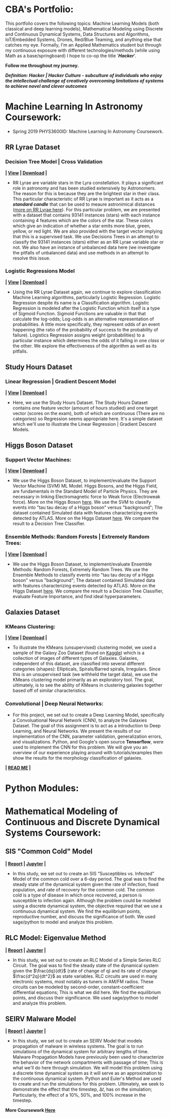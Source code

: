 # CBA's Portfolio:

This portfolio covers the following topics: Machine Learning Models (both classical and deep learning models), Mathematical Modeling using Discrete and Continuous Dynamical Systems, Data Structures and Algorithms, IoT/Embedded Systems, Drones, Red/Blue Teaming, and anything else that catches my eye. Formally, I'm an Applied Mathematics student but through my continuous exposure with different technologies/methods (while using Math as a base/springboard) I hope to co-op the title '***Hacker***'.


**Follow me throughout my journey.**

***Definition: Hacker | Hacker Culture - subculture of individuals who enjoy the intellectual challenge of creatively overcoming limitations of systems to achieve novel and clever outcomes***  

# Machine Learning In Astronomy Coursework:

* Spring 2019 PHYS3600ID: Machine Learning In Astronomy Coursework.

## RR Lyrae Dataset 

### Decision Tree Model | Cross Validation

**| [View]() | [Download]() |**

* RR Lyrae are variable stars in the Lyra constellation. It plays a significant role in astronomy and has been studied extensively by Astronomers. The reason for this is because they are the brightest star in their class. This particular characteristic of RR Lyrae is important as it acts as a ***standard candle*** that can be used to meaure astronimical distances ([more on RR Lyrae here](https://en.wikipedia.org/wiki/RR_Lyrae_variable)). For this particular problem, we are presented with a dataset that contains 93141 instances (stars) with each instance containing 4 features which are the colors of the star. These colors which give an indication of whether a star emits more blue, green, yellow, or red light. We are also provided with the target vector implying that this is a supervised task. We use Decisions Trees in an attempt to classify the 93141 instances (stars) either as an RR Lyrae variable star or not. We also have an instance of unbalanced data here (we investigate the pitfalls of unbalanced data) and use methods in an attempt to resolve this issue.  

### Logistic Regressions Model

**| [View]() | [Download]() |** 

* Using the RR Lyrae Dataset again, we continue to explore classification Machine Learning algorithms, particularly Logistic Regression. Logistic Regression despite its name is a Classification algorithm. Logistic Regression is modeled after the Logistic Function which itself is a type of Sigmoid Function. Sigmoid Functions are valuable in that that calculate the log-odds; Log-odds is an alternative representation of probabilities. A little more specifically, they represent odds of an event happening (the ratio of the probability of success to the probability of failure). Logistics Regression assigns weight (probabilities) to a particular instance which determines the odds of it falling in one *class* or the other. We explore the effectiveness of the algorithm as well as its pitfalls. 

## Study Hours Dataset 

### Linear Regression | Gradient Descent Model

**| [View]() | [Download]() |**

* Here, we use the Study Hours Dataset. The Study Hours Dataset contains one feature vector (amount of hours studied) and one target vector (scores on the exam), both of which are continuous (There are no categories) so Regression seems appropriate here. It's a simple dataset which we'll use to illustrate the Linear Regression | Gradient Descent Models.  


## Higgs Boson Dataset

### Support Vector Machines:

**| [View]() | [Download]() |**

* We use the Higgs Boson Dataset, to implement/evaluate the Support Vector Machine (SVM) ML Model. Higgs Bosons, and the Higgs Field, are fundamentals in the Standard Model of Particle Physics. They are necessary in linking Electromagnetic force to Weak force (Electroweak force). More on the Higgs Boson [here](https://home.cern/science/physics/higgs-boson). We use the SVM to classify events into "tau tau decay of a Higgs boson" versus "background"; The dataset contained Simulated data with features characterizing events detected by ATLAS. More on the Higgs Dataset [here](https://www.kaggle.com/c/higgs-boson). We compare the result to a Decision Tree Classifier.

### Ensemble Methods: Random Forests | Extremely Random Trees:

**| [View]() | [Download]() |**

* We use the Higgs Boson Dataset, to implement/evaluate Ensemble Methods: Random Forests, Extremely Random Trees. We use the Ensemble Methods to classify events into "tau tau decay of a Higgs boson" versus "background"; The dataset contained Simulated data with features characterizing events detected by ATLAS. More on the Higgs Dataset [here](https://www.kaggle.com/c/higgs-boson). We compare the result to a Decision Tree Classifier, evaluate Feature Importance, and find ideal hyperparameters. 


## Galaxies Dataset

### KMeans Clustering:

**| [View]() | [Download]() |**

* To illustrate the KMeans (unsupervised) clustering model, we used a sample of the Galaxy Zoo Dataset (found on [Kaggle](https://www.kaggle.com/c/galaxy-zoo-the-galaxy-challenge)) which is a collection of images of different types of Galaxies. Galaxies, independent of this dataset, are classified into several different categories (shapes): Ellipticals, Spirals/Barred spirals, Irregulars. Since this is an unsupervised task (we withheld the target data), we use the KMeans clustering model primarily as an exploratory tool. The goal, ultimately, is to see the ability of KMeans in clustering galaxies together based off of similar characteristics.  

### Convolutional | Deep Neural Networks:

* For this project, we set out to create a Deep Learning Model, specifically a Convoluational Neural Network (CNN), to analyze the Galaxies Dataset. The goal of this assignment is to act as a introduction to Deep Learning, and Neural Networks. We present the results of our implementation of the CNN, parameter validation, generalization errors, and visualizations. Python, and Google's open source **Tensorflow**, were used to implement the CNN for this problem. We will give you an overview of our experience playing around with tutorials/examples then show the results for the morphology classification of galaxies.

**| [READ ME](https://github.com/deaththeberry/NeuralNetworkProject/blob/master/README.md) |**

# Python Modules:

# Mathematical Modeling of Continuous and Discrete Dynamical Systems Coursework:

## SIS "Common Cold" Model

**| [Report](https://github.com/deaththeberry/ML-AI-HKG_Portfolio/blob/master/Labs/MAT%204880-D692%20(Math%20Modeling%20II)/MAT%204880-D692%20(Math%20Modeling%20II)%20SIS%20Model%20Project%201.pdf) | [Jupyter](https://nbviewer.jupyter.org/github/deaththeberry/ML-AI-HKG_Portfolio/blob/master/Labs/MAT%204880-D692%20%28Math%20Modeling%20II%29/Appendix%20to%20the%20SIS%20Susceptibles%20vs.%20Infected%20Model.ipynb?flush_cache=true) |**

* In this study, we set out to create an SIS “Susceptibles vs. Infected” Model of the common cold over a 6-day period. The goal was to find the steady state of the dynamical system given the rate of infection, fixed population, and rate of recovery for the common cold. The common cold is a type of disease in which once recovered, a person is susceptible to infection again. Although the problem could be modeled using a discrete dynamical system, the objective required that we use a continuous dynamical system. We find the equilibrium points, reproductive number, and discuss the significance of both. We used sage/python to model and analyze this problem. 

## RLC Model: Eigenvalue Method

**| [Report](https://github.com/deaththeberry/ML-AI-HKG_Portfolio/blob/master/Labs/MAT%204880-D692%20(Math%20Modeling%20II)/MAT%204880-D692%20(Math%20Modeling%20II)%20RLC%20Model%20Project%202.pdf) | [Jupyter](https://nbviewer.jupyter.org/github/deaththeberry/ML-AI-HKG_Portfolio/blob/master/Labs/MAT%204880-D692%20%28Math%20Modeling%20II%29/Appendix%20to%20the%20RLC%20Electrical%20Circuit%20Model.ipynb?flush_cache=true) |**

* In this study, we set out to create an RLC Model of a Simple Series RLC Circuit. The goal was to find the steady state of the dynamical system given the $\frac{dq}{dt}$ (rate of change of q) and its rate of change $\frac{d^2q}{dt^2}$ as state variables. RLC circuits are used in many electronic systems, most notably as tuners in AM/FM radios. These circuits can be modeled by second-order, constant-coefficient differential equations; This is what we did here. We find the equilibrium points, and discuss their significance. We used sage/python to model and analyze this problem. 

## SEIRV Malware Model

**| [Report](https://github.com/deaththeberry/ML-AI-HKG_Portfolio/blob/master/Labs/MAT%204880-D692%20(Math%20Modeling%20II)/MAT%204880-D692%20(Math%20Modeling%20II)%20SEIRV%20Model%20Final%20Project.pdf) | [Jupyter](https://nbviewer.jupyter.org/github/deaththeberry/ML-AI-HKG_Portfolio/blob/master/Labs/MAT%204880-D692%20%28Math%20Modeling%20II%29/MAT%204880-D692%20%28Math%20Modeling%20II%29%20Final%20Project%20Sim.ipynb?flush_cache=true) |** 

* In this study, we set out to create an SEIRV Model that models propagation of malware in wireless systems. The goal is to run simulations of the dynamical system for arbitrary lengths of time. Malware Propagation Models have previously been used to characterize the behavior of the network compartments with passage of time; This is what we'll do here through simulation. We will model this problem using a discrete time dynamical system as it will serve as an approximation to the continuous dynamical system. Python and Euler's Method are used to create and run the simulations for this problem. Ultimately, we seek to demonstrate the effect that the timestep, Δ𝑡, has on the simulation; Particularly, the effect of a 10%, 50%, and 100% increase in the timestep.

**More Coursework [Here](https://github.com/deaththeberry/ML-AI-HKG_Portfolio/blob/master/Labs/MAT%204880-D692%20(Math%20Modeling%20II)/README.md)**